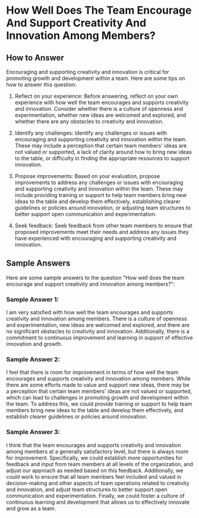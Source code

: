 How Well Does The Team Encourage And Support Creativity And Innovation Among Members?
============================================================================================================

How to Answer
-------------

Encouraging and supporting creativity and innovation is critical for promoting growth and development within a team. Here are some tips on how to answer this question:

1. Reflect on your experience: Before answering, reflect on your own experience with how well the team encourages and supports creativity and innovation. Consider whether there is a culture of openness and experimentation, whether new ideas are welcomed and explored, and whether there are any obstacles to creativity and innovation.

2. Identify any challenges: Identify any challenges or issues with encouraging and supporting creativity and innovation within the team. These may include a perception that certain team members' ideas are not valued or supported, a lack of clarity around how to bring new ideas to the table, or difficulty in finding the appropriate resources to support innovation.

3. Propose improvements: Based on your evaluation, propose improvements to address any challenges or issues with encouraging and supporting creativity and innovation within the team. These may include providing training or support to help team members bring new ideas to the table and develop them effectively, establishing clearer guidelines or policies around innovation, or adjusting team structures to better support open communication and experimentation.

4. Seek feedback: Seek feedback from other team members to ensure that proposed improvements meet their needs and address any issues they have experienced with encouraging and supporting creativity and innovation.

Sample Answers
--------------

Here are some sample answers to the question "How well does the team encourage and support creativity and innovation among members?":

### Sample Answer 1:

I am very satisfied with how well the team encourages and supports creativity and innovation among members. There is a culture of openness and experimentation, new ideas are welcomed and explored, and there are no significant obstacles to creativity and innovation. Additionally, there is a commitment to continuous improvement and learning in support of effective innovation and growth.

### Sample Answer 2:

I feel that there is room for improvement in terms of how well the team encourages and supports creativity and innovation among members. While there are some efforts made to value and support new ideas, there may be a perception that certain team members' ideas are not valued or supported, which can lead to challenges in promoting growth and development within the team. To address this, we could provide training or support to help team members bring new ideas to the table and develop them effectively, and establish clearer guidelines or policies around innovation.

### Sample Answer 3:

I think that the team encourages and supports creativity and innovation among members at a generally satisfactory level, but there is always room for improvement. Specifically, we could establish more opportunities for feedback and input from team members at all levels of the organization, and adjust our approach as needed based on this feedback. Additionally, we could work to ensure that all team members feel included and valued in decision-making and other aspects of team operations related to creativity and innovation, and adjust team structures to better support open communication and experimentation. Finally, we could foster a culture of continuous learning and development that allows us to effectively innovate and grow as a team.
